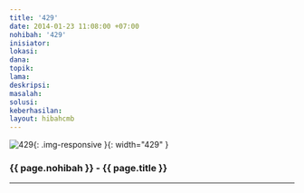 ```yaml
---
title: '429'
date: 2014-01-23 11:08:00 +07:00
nohibah: '429'
inisiator: 
lokasi: 
dana: 
topik: 
lama: 
deskripsi: 
masalah: 
solusi: 
keberhasilan: 
layout: hibahcmb
---
```


![429](/static/img/hibahcmb/429.png){: .img-responsive }{: width="429" }

### {{ page.nohibah }} - {{ page.title }}

---
